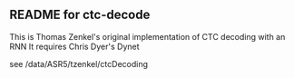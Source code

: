 README for ctc-decode
--

This is Thomas Zenkel's original implementation of CTC decoding with an RNN
It requires Chris Dyer's Dynet

see /data/ASR5/tzenkel/ctcDecoding
